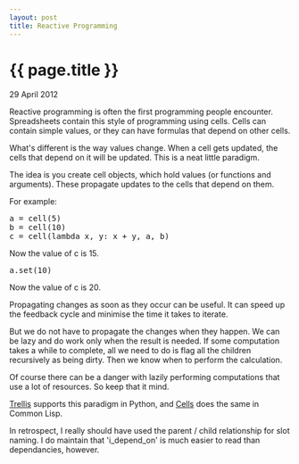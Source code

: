 ```yaml
---
layout: post
title: Reactive Programming
---
```


{{ page.title }}
================
<p class="meta">29 April 2012</p>

Reactive programming is often the first programming people encounter. Spreadsheets contain this style of programming using cells. Cells can contain simple values, or they can have formulas that depend on other cells.

What's different is the way values change. When a cell gets updated, the cells that depend on it will be updated. This is a neat little paradigm.

The idea is you create cell objects, which hold values (or functions and arguments). These propagate updates to the cells that depend on them.

For example:

<pre>a = cell(5)
b = cell(10)
c = cell(lambda x, y: x + y, a, b)</pre>
Now the value of c is 15.
<pre>a.set(10)</pre>
Now the value of c is 20.

Propagating changes as soon as they occur can be useful. It can speed up the feedback cycle and minimise the time it takes to iterate.

But we do not have to propagate the changes when they happen. We can be lazy and do work only when the result is needed. If some computation takes a while to complete, all we need to do is flag all the children recursively as being dirty. Then we know when to perform the calculation.

Of course there can be a danger with lazily performing computations that use a lot of resources. So keep that it mind.

<script src="https://gist.github.com/648874.js?file=cell.py"></script>

<a href="http://pypi.python.org/pypi/Trellis" title="Trellis">Trellis</a> supports this paradigm in Python, and <a href="http://common-lisp.net/project/cells/" title="Cells">Cells</a> does the same in Common Lisp.

<div class="footnote">In retrospect, I really should have used the parent / child relationship for slot naming. I do maintain that 'i_depend_on' is much easier to read than dependancies, however.</div>
